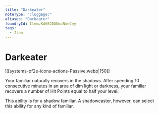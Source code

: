 ```yaml
---
title: "Darkeater"
noteType: ":luggage:"
aliases: "Darkeater"
foundryId: Item.Kd6E2DUNwaNmeCey
tags:
  - Item
---
```


# Darkeater
![[systems-pf2e-icons-actions-Passive.webp|150]]

Your familiar naturally recovers in the shadows. After spending 10 consecutive minutes in an area of dim light or darkness, your familiar recovers a number of Hit Points equal to half your level.

This ability is for a shadow familiar. A shadowcaster, however, can select this ability for any kind of familiar.
